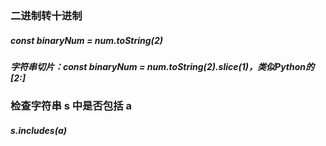 ### 二进制转十进制
##### const binaryNum = num.toString(2)
##### 字符串切片：const binaryNum = num.toString(2).slice(1)，类似Python的 [2:]

### 检查字符串 s 中是否包括 a
##### s.includes(a)


